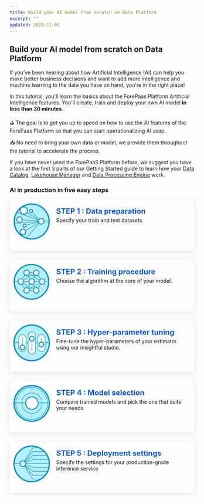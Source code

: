 ```yaml
---
title: Build your AI model from scratch on Data Platform
excerpt: ""
updated: 2023-11-01
---
```


<style>
.project-step {
    margin-bottom:25px;
}
.landing-link {
    opacity: 0.95;
    text-decoration: none;
    border-radius: 8px;
    background-color: #fff;
    box-shadow: 0 3px 13px 0 rgba(151, 167, 183, 0.3);
    min-height: 120px;
    display: flex;
    flex-direction: row;
    flex-wrap: nowrap;
    align-content: stretch;
    align-items: flex-start;
    margin: 15px 0;
    overflow:hidden;
    padding:10px;
}
.landing-link>img {
    border-radius:4px 0 0 4px;
    height:120px;
}
.landing-link>.text {
    flex: 1 1 auto;
    align-self: auto;
    padding-top:10px;
}
.landing-link>.text h2 {
    color: #0050D7;
    margin: 0;
    padding-left: 17px;
    padding-right: 17px;
    font-size: 20px;
}
.landing-link>.text p {
    margin: 4px 0 0;
    padding-left: 17px;
    padding-right: 17px;
    color:#000;
}
</style>


## Build your AI model from scratch on Data Platform

If you’ve been hearing about how Artificial Intelligence (AI) can help you make better business decisions and want to add more intelligence and machine learning to the data you have on hand, you're in the right place!

In this tutorial, you'll learn the basics about the ForePaas Platform Artificial Intelligence features. You'll create, train and deploy your own AI model **in less than 30 minutes**.

⛳️ The goal is to get you up to speed on how to use the AI features of the ForePaas Platform so that you can start operationalizing AI asap.

📥 No need to bring your own data or model, we provide them throughout the tutorial to accelerate the process.

If you have never used the ForePaaS Platform before, we suggest you have a look at the first 3 parts of our Getting Started guide to learn how your [Data Catalog](/pages/public_cloud/data_platform/tutorials/tuto_01_build_a_first_app_from_scratch/tuto_01_build_a_first_app_from_scratch_step1), [Lakehouse Manager](/pages/public_cloud/data_platform/tutorials/tuto_01_build_a_first_app_from_scratch/tuto_01_build_a_first_app_from_scratch_step2) and [Data Processing Engine](/pages/public_cloud/data_platform/tutorials/tuto_01_build_a_first_app_from_scratch/tuto_01_build_a_first_app_from_scratch_step3) work.

### AI in production in five easy steps

<div class="project-step">
   <a class="landing-link" href="/pages/public_cloud/data_platform/tutorials/tuto_02_build_an_ai_model_from_scratch/tuto_02_build_an_ai_model_from_scratch_step1">
      <img src="images/dataset-icon.png" alt="Dataset" style="width:100px;height:auto;">
      <div class="text">
         <h2>STEP 1 : Data preparation</h2>
         <p>Specify your train and test datasets.</p>
      </div>
   </a>
</div>

<div class="project-step">
   <a class="landing-link" href="/pages/public_cloud/data_platform/tutorials/tuto_02_build_an_ai_model_from_scratch/tuto_02_build_an_ai_model_from_scratch_step2">
      <img src="images/training-icon.png" alt="Training" style="width:100px;height:auto;">
      <div class="text">
         <h2>STEP 2 : Training procedure</h2>
         <p>Choose the algorithm at the core of your model.</p>
      </div>
   </a>
</div>

<div class="project-step">
   <a class="landing-link" href="/pages/public_cloud/data_platform/tutorials/tuto_02_build_an_ai_model_from_scratch/tuto_02_build_an_ai_model_from_scratch_step3">
      <img src="images/tuning-icon.png" alt="Tuning" style="width:100px;height:auto;">
      <div class="text">
         <h2>STEP 3 : Hyper-parameter tuning</h2>
         <p>Fine-tune the hyper-parameters of your estimator using our insightful studio.</p>
      </div>
   </a>
</div>

<div class="project-step">
   <a class="landing-link" href="/pages/public_cloud/data_platform/tutorials/tuto_02_build_an_ai_model_from_scratch/tuto_02_build_an_ai_model_from_scratch_step4">
      <img src="images/validation-icon.png" alt="Validation" style="width:100px;height:auto;">
      <div class="text">
         <h2>STEP 4 : Model selection</h2>
         <p>Compare trained models and pick the one that suits your needs.</p>
      </div>
   </a>
</div>

<div class="project-step">
   <a class="landing-link" href="/pages/public_cloud/data_platform/tutorials/tuto_02_build_an_ai_model_from_scratch/tuto_02_build_an_ai_model_from_scratch_step5">
      <img src="images/deployment-icon.png" alt="Deployment" style="width:100px;height:auto;">
      <div class="text">
         <h2>STEP 5 : Deployment settings</h2>
         <p>Specify the settings for your production-grade inference service</p>
      </div>
   </a>
</div>